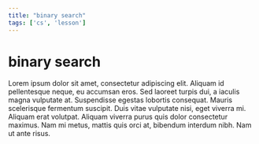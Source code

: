 ```yaml
--- 
title: "binary search"
tags: ['cs', 'lesson']
---
```


# binary search

Lorem ipsum dolor sit amet, consectetur adipiscing elit. Aliquam id pellentesque neque, eu accumsan eros. Sed laoreet turpis dui, a iaculis magna vulputate at. Suspendisse egestas lobortis consequat. Mauris scelerisque fermentum suscipit. Duis vitae vulputate nisi, eget viverra mi. Aliquam erat volutpat. Aliquam viverra purus quis dolor consectetur maximus. Nam mi metus, mattis quis orci at, bibendum interdum nibh. Nam ut ante risus.

